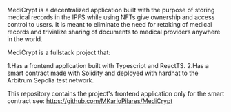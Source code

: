 MediCrypt is a decentralized application built with the purpose of storing medical records in the IPFS while using NFTs give ownership and access control to users. It is meant to eliminate the need for retaking of medical records and trivialize sharing of documents to medical providers anywhere in the world.

MediCrypt is a fullstack project that:

  1.Has a frontend application built with Typescript and ReactTS.
  2.Has a smart contract made with Solidity and deployed with hardhat to the Arbitrum Sepolia test network.

This repository contains the project's frontend application only for the smart contract see: https://github.com/MKarloPilares/MediCrypt


